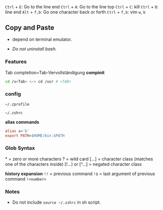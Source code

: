 ##
`Ctrl` + `E`: Go to the line end
`Ctrl` + `A`: Go to the line top
`Ctrl` + `C`: kill
`Ctrl` + `D`: line end
`Alt` + `f,b`: Go one character back or forth
`Ctrl` + `f,b`: vim `w`, `b`

## Copy and Paste

* depend on terminal emulator.

* *Do not uninstall bash.*


### Features

Tab completion=Tab-Vervollständigung
**compinit**
```bash
cd /u<Tab> <-> cd /usr # <TAB>
```


### config
`~/.zprofile`

`~/.zshrc`

**alias commands**
```ini
alias a='b'
export PATH=$HOME/bin:$PATH

```


### Glob Syntax

\* = zero or more characters
? = wild card
[...] = character class (matches one of the characters inside)
[!...] or [^...] = negated character class

**history expansion**
`!!` = previous command
`!$` = last argument of previous command
`!<number>`

### Notes

* Do not include `source ~/.zshrc` in sh script.
